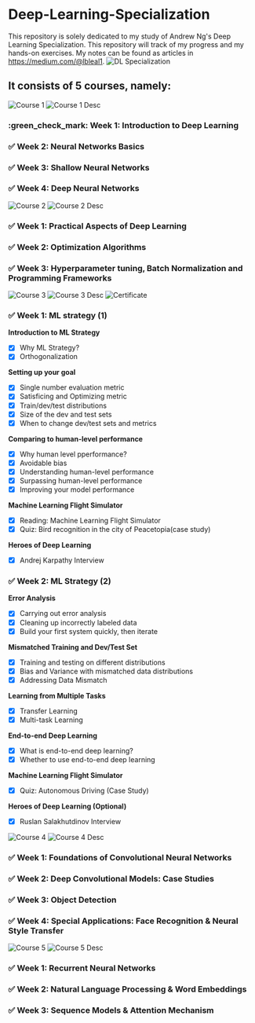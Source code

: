 # Deep-Learning-Specialization
This repository is solely dedicated to my study of Andrew Ng's Deep Learning Specialization. This repository will track of my progress and my hands-on exercises. My notes can be found as articles in https://medium.com/@lbleal1. 
![DL Specialization](/assets/dl-specialization.png)

## It consists of 5 courses, namely:
![Course 1](/assets/course-1.png)
![Course 1 Desc](/assets/course-1-desc.png)
### :green_check_mark: Week 1: Introduction to Deep Learning
### :white_check_mark: Week 2: Neural Networks Basics
### :white_check_mark: Week 3: Shallow Neural Networks
### :white_check_mark: Week 4: Deep Neural Networks


![Course 2](/assets/course-2.png)
![Course 2 Desc](/assets/course-2-desc.png)
### :white_check_mark: Week 1: Practical Aspects of Deep Learning
### :white_check_mark: Week 2: Optimization Algorithms
### :white_check_mark: Week 3: Hyperparameter tuning, Batch Normalization and Programming Frameworks

![Course 3](/assets/course-3.png)
![Course 3 Desc](/assets/course-3-desc.png)
![Certificate](https://github.com/lbleal1/Deep-Learning-Specialization/blob/master/assets/certificates/course-3.png?raw=true)
### :white_check_mark: Week 1: ML strategy (1)
**Introduction to ML Strategy**
 - [x] Why ML Strategy? 
 - [x] Orthogonalization

**Setting up your goal**
 - [x] Single number evaluation metric
 - [x] Satisficing and Optimizing metric 
 - [x] Train/dev/test distributions
 - [x] Size of the dev and test sets
 - [x] When to change dev/test sets and metrics

**Comparing to human-level performance**
 - [x] Why human level pperformance?
 - [x] Avoidable bias
 - [x] Understanding human-level performance
 - [x] Surpassing human-level performance
 - [x] Improving your model performance
 
 **Machine Learning Flight Simulator**
 - [x] Reading: Machine Learning Flight Simulator
 - [x] Quiz: Bird recognition in the city of Peacetopia(case study)
 
 **Heroes of Deep Learning**
 - [x] Andrej Karpathy Interview
 
### :white_check_mark: Week 2: ML Strategy (2) 
 **Error Analysis**
 - [x] Carrying out error analysis
 - [x] Cleaning up incorrectly labeled data
 - [x] Build your first system quickly, then iterate
 
 **Mismatched Training and Dev/Test Set**
 - [x] Training and testing on different distributions
 - [x] Bias and Variance with mismatched data distributions
 - [x] Addressing Data Mismatch
 
 **Learning from Multiple Tasks**
 - [x] Transfer Learning
 - [x] Multi-task Learning
 
 **End-to-end Deep Learning**
 - [x] What is end-to-end deep learning?
 - [x] Whether to use end-to-end deep learning
 
 **Machine Learning Flight Simulator**
 - [x] Quiz: Autonomous Driving (Case Study)
 
 **Heroes of Deep Learning (Optional)**
 - [x] Ruslan Salakhutdinov Interview
 
![Course 4](/assets/course-4.png)
![Course 4 Desc](/assets/course-4-desc.png)
### :white_check_mark: Week 1: Foundations of Convolutional Neural Networks
### :white_check_mark: Week 2: Deep Convolutional Models: Case Studies
### :white_check_mark: Week 3: Object Detection
### :white_check_mark: Week 4: Special Applications: Face Recognition & Neural Style Transfer

![Course 5](/assets/course-5.png)
![Course 5 Desc](/assets/course-5-desc.png)
### :white_check_mark: Week 1: Recurrent Neural Networks
### :white_check_mark: Week 2: Natural Language Processing & Word Embeddings
### :white_check_mark: Week 3: Sequence Models & Attention Mechanism

